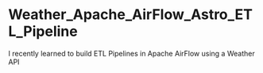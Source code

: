 # Weather_Apache_AirFlow_Astro_ETL_Pipeline
I recently learned to build ETL Pipelines in Apache AirFlow using a Weather API
